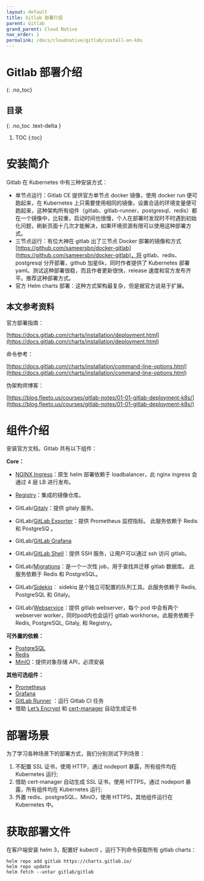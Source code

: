 ```yaml
---
layout: default
title: Gitlab 部署介绍
parent: Gitlab
grand_parent: Cloud Native
nav_order: 1
permalink: /docs/cloudnative/gitlab/install-on-k8s
---
```




# Gitlab 部署介绍

{: .no_toc}

## 目录

{: .no_toc .text-delta }


1. TOC
{:toc}

# 安装简介

Gitlab 在 Kubernetes 中有三种安装方式：

- 单节点运行：Gitlab CE 提供官方单节点 docker 镜像，使用 docker run 便可跑起来，在 Kubernetes 上只需要使用相同的镜像，设置合适的环境变量便可跑起来，这种架构所有组件（gitlab、gitlab-runner、postgresql、redis）都在一个镜像中，比较重，启动时间也很慢，个人在部署时发现时不时遇到初始化问题，刷新页面十几次才能解决，如果环境资源有限可以使用这种部署方式。
- 三节点运行：有位大神在 gitlab 出了三节点 Docker 部署的镜像和方式[https://github.com/sameersbn/docker-gitlab](https://github.com/sameersbn/docker-gitlab)，将 gitlab、redis、postgresql 分开部署，github 加星6k，同时作者提供了 Kubernetes 部署yaml。测试这种部署很稳，而且作者更新很快，release 速度和官方发布齐平。推荐这种部署方式。
- 官方 Helm charts 部署：这种方式架构最复杂，但是据官方说易于扩展。



## 本文参考资料

官方部署指南：

[https://docs.gitlab.com/charts/installation/deployment.html](https://docs.gitlab.com/charts/installation/deployment.html)

命令参考：

[https://docs.gitlab.com/charts/installation/command-line-options.html](https://docs.gitlab.com/charts/installation/command-line-options.html)

伪架构师博客：

[https://blog.fleeto.us/courses/gitlab-notes/01-01-gitlab-deployment-k8s/](https://blog.fleeto.us/courses/gitlab-notes/01-01-gitlab-deployment-k8s/)



# 组件介绍

安装官方文档，Gitlab 共有以下组件：

**Core：**

- [NGINX Ingress](https://docs.gitlab.com/charts/charts/nginx/index.html)：原生 helm 部署依赖于 loadbalancer，此 nginx ingress 会通过 4 层 LB 进行发布。

- [Registry](https://docs.gitlab.com/charts/charts/registry/index.html)：集成的镜像仓库。

- GitLab/[Gitaly](https://docs.gitlab.com/charts/charts/gitlab/gitaly/index.html)：提供 gitaly 服务。

- GitLab/[GitLab Exporter](https://docs.gitlab.com/charts/charts/gitlab/gitlab-exporter/index.html)：提供 Prometheus 监控指标。 此服务依赖于 Redis 和 PostgreSQ 。

- GitLab/[GitLab Grafana](https://docs.gitlab.com/charts/charts/gitlab/gitlab-grafana/index.html)

- GitLab/[GitLab Shell](https://docs.gitlab.com/charts/charts/gitlab/gitlab-shell/index.html)：提供 SSH 服务，让用户可以通过 ssh 访问 gitlab。

- GitLab/[Migrations](https://docs.gitlab.com/charts/charts/gitlab/migrations/index.html)：是一个一次性 job，用于查找并迁移 gitlab 数据库。 此服务依赖于 Redis 和 PostgreSQL。

- GitLab/[Sidekiq](https://docs.gitlab.com/charts/charts/gitlab/sidekiq/index.html)： sidekiq 是个独立可配置的队列工具。此服务依赖于 Redis, PostgreSQL 和 Gitaly。

- GitLab/[Webservice](https://docs.gitlab.com/charts/charts/gitlab/webservice/index.html)：提供 gitlab webserver，每个 pod 中会有两个 webserver worker，同时pod内也会运行 gitlab workhorse。此服务依赖于  Redis, PostgreSQL, Gitaly, 和 Registry。

  

**可外置的依赖：**

  - [PostgreSQL](https://hub.helm.sh/charts/bitnami/postgresql)
  - [Redis](https://hub.helm.sh/charts/bitnami/redis)
  - [MinIO](https://docs.gitlab.com/charts/charts/minio/index.html)：提供对象存储 API，必须安装



**其他可选组件：**

  - [Prometheus](https://hub.helm.sh/charts/stable/prometheus)
  - [Grafana](https://hub.helm.sh/charts/stable/grafana)
  - [GitLab Runner](https://docs.gitlab.com/runner/) ：运行 Gitlab CI 任务
  - 借助  [Let’s Encrypt](https://letsencrypt.org/) 和 [cert-manager](https://cert-manager.io/docs/) 自动生成证书



# 部署场景

为了学习各种场景下的部署方式，我们分别测试下列场景：

1. 不配置 SSL 证书，使用 HTTP，通过 nodeport 暴露，所有组件均在 Kubernetes 运行;
2. 借助 cert-manager 自动生成 SSL 证书，使用 HTTPS，通过 nodeport 暴露，所有组件均在 Kubernetes 运行;
3. 外置 redis、postgreSQL、MiniO，使用 HTTPS，其他组件运行在 Kubernetes 中。



# 获取部署文件

在客户端安装 helm 3，配置好 kubectl ，运行下列命令获取所有 gitlab charts：

```shell
helm repo add gitlab https://charts.gitlab.io/
helm repo update
helm fetch --untar gitlab/gitlab
```



